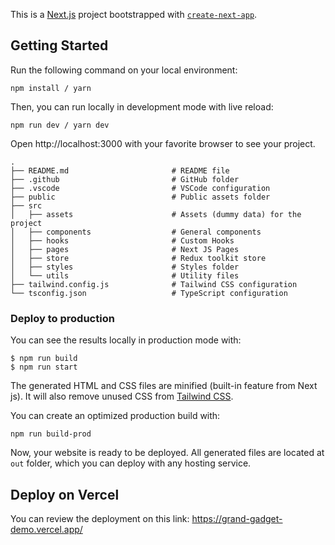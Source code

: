 This is a [Next.js](https://nextjs.org/) project bootstrapped with [`create-next-app`](https://github.com/vercel/next.js/tree/canary/packages/create-next-app).

## Getting Started

Run the following command on your local environment:

```shell
npm install / yarn 
```

Then, you can run locally in development mode with live reload:

```shell
npm run dev / yarn dev
```

Open http://localhost:3000 with your favorite browser to see your project.

```shell
.
├── README.md                       # README file
├── .github                         # GitHub folder
├── .vscode                         # VSCode configuration
├── public                          # Public assets folder
├── src
│   ├── assets                      # Assets (dummy data) for the project
│   ├── components                  # General components
│   ├── hooks                       # Custom Hooks
│   ├── pages                       # Next JS Pages
│   ├── store                       # Redux toolkit store
│   ├── styles                      # Styles folder
│   └── utils                       # Utility files
├── tailwind.config.js              # Tailwind CSS configuration
└── tsconfig.json                   # TypeScript configuration
```

### Deploy to production

You can see the results locally in production mode with:

```shell
$ npm run build
$ npm run start
```

The generated HTML and CSS files are minified (built-in feature from Next js). It will also remove unused CSS from [Tailwind CSS](https://tailwindcss.com).

You can create an optimized production build with:

```shell
npm run build-prod
```

Now, your website is ready to be deployed. All generated files are located at `out` folder, which you can deploy with any hosting service.


## Deploy on Vercel

You can review the deployment on this link: https://grand-gadget-demo.vercel.app/
